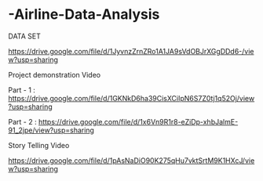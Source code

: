 # -Airline-Data-Analysis
DATA SET 

https://drive.google.com/file/d/1JyvnzZrnZRo1A1JA9sVdOBJrXGgDDd6-/view?usp=sharing

Project demonstration Video

Part - 1 : https://drive.google.com/file/d/1GKNkD6ha39CisXCiIpN6S7Z0tj1q52Oj/view?usp=sharing

Part - 2 : https://drive.google.com/file/d/1x6Vn9R1r8-eZiDp-xhbJalmE-91_2jpe/view?usp=sharing

Story Telling Video 

https://drive.google.com/file/d/1pAsNaDiO90K275qHu7vktSrtM9K1HXcJ/view?usp=sharing
